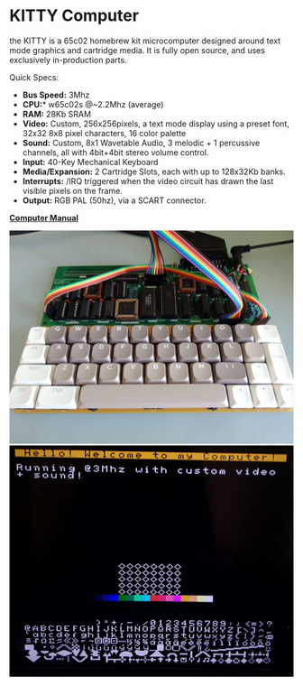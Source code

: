 # KITTY Computer

the KITTY is a 65c02 homebrew kit microcomputer designed around text mode graphics and cartridge media. It is fully open source, and uses exclusively in-production parts. 

Quick Specs:

* **Bus Speed:** 3Mhz
* **CPU:*** w65c02s @~2.2Mhz (average)
* **RAM:** 28Kb SRAM
* **Video:** Custom, 256x256pixels, a text mode display using a preset font, 32x32 8x8 pixel characters, 16 color palette
* **Sound:** Custom, 8x1 Wavetable Audio, 3 melodic + 1 percussive channels, all with 4bit+4bit stereo volume control.
* **Input:** 40-Key Mechanical Keyboard
* **Media/Expansion:** 2 Cartridge Slots, each with up to 128x32Kb banks.
* **Interrupts:** /IRQ triggered when the video circuit has drawn the last visible pixels on the frame.
* **Output:** RGB PAL (50hz), via a SCART connector.

**[Computer Manual](https://smaldragon.github.io/KITTY)**

![Picture of Prototype Board](Images/computer.jpg)
![Test Program](Images/display.jpg)
